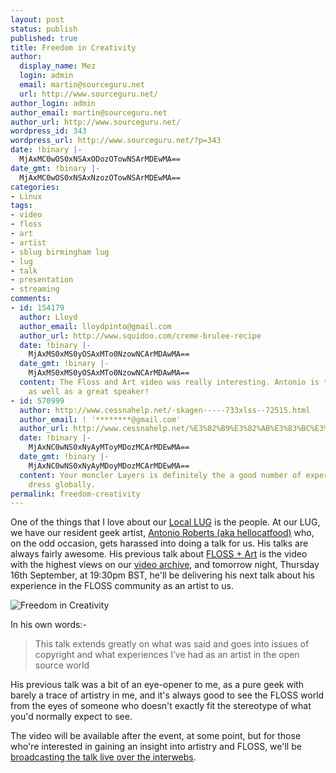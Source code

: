 ```yaml
---
layout: post
status: publish
published: true
title: Freedom in Creativity
author:
  display_name: Mez
  login: admin
  email: martin@sourceguru.net
  url: http://www.sourceguru.net/
author_login: admin
author_email: martin@sourceguru.net
author_url: http://www.sourceguru.net/
wordpress_id: 343
wordpress_url: http://www.sourceguru.net/?p=343
date: !binary |-
  MjAxMC0wOS0xNSAxODozOTowNSArMDEwMA==
date_gmt: !binary |-
  MjAxMC0wOS0xNSAxNzozOTowNSArMDEwMA==
categories:
- Linux
tags:
- video
- floss
- art
- artist
- sblug birmingham lug
- lug
- talk
- presentation
- streaming
comments:
- id: 154179
  author: Lloyd
  author_email: lloydpinto@gmail.com
  author_url: http://www.squidoo.com/creme-brulee-recipe
  date: !binary |-
    MjAxMS0xMS0yOSAxMTo0NzowNCArMDAwMA==
  date_gmt: !binary |-
    MjAxMS0xMS0yOSAxMTo0NzowNCArMDAwMA==
  content: The Floss and Art video was really interesting. Antonio is truly an artist
    as well as a great speaker!
- id: 570999
  author: http://www.cessnahelp.net/-skagen-----733xlss--72515.html
  author_email: ! '********@gmail.com'
  author_url: http://www.cessnahelp.net/%E3%82%B9%E3%82%AB%E3%83%BC%E3%82%B2%E3%83%B3-skagen-%E3%83%A1%E3%83%B3%E3%82%BA-%E7%94%B7-%E3%82%B5%E3%82%A4%E3%82%BA-%E3%82%AB%E3%82%B8%E3%83%A5%E3%82%A2%E3%83%AB-733xlss-%
  date: !binary |-
    MjAxNC0wNS0xNyAyMToyMDozMCArMDEwMA==
  date_gmt: !binary |-
    MjAxNC0wNS0xNyAyMDoyMDozMCArMDEwMA==
  content: Your moncler Layers is definitely the a good number of experienced downwards
    dress globally.
permalink: freedom-creativity
---
```

<p>One of the things that I love about our <a href="http://birmingham.lug.org.uk/">Local LUG</a> is the people.  At our LUG, we have our resident geek artist, <a href="http://www.hellocatfood.com/">Antonio Roberts (aka hellocatfood)</a> who, on the odd occasion, gets harassed into doing a talk for us.  His talks are always fairly awesome.  His previous talk about <a href="http://www.sourceguru.org/videos/5/">FLOSS + Art</a> is the video with the highest views on our <a href="http://www.sourceguru.org/videos/">video archive</a>, and tomorrow night, Thursday 16th September, at 19:30pm BST, he'll be delivering his next talk about his experience in the FLOSS community as an artist to us.</p>
<p><img src="http://www.hellocatfood.com/wp-content/uploads/2010/09/freedomincreativity.png" alt="Freedom in Creativity" /></p>
<p>In his own words:-</p>
<blockquote><p>This talk extends greatly on what was said and goes into issues of copyright and what experiences I’ve had as an artist in the open source world</p></blockquote>
<p>His previous talk was a bit of an eye-opener to me, as a pure geek with barely a trace of artistry in me, and it's always good to see the FLOSS world from the eyes of someone who doesn't exactly fit the stereotype of what you'd normally expect to see.</p>
<p>The video will be available after the event, at some point, but for those who're interested in gaining an insight into artistry and FLOSS, we'll be <a href="http://autoview.autotrain.org/course/view.php?id=6">broadcasting the talk live over the interwebs</a>.</p>
